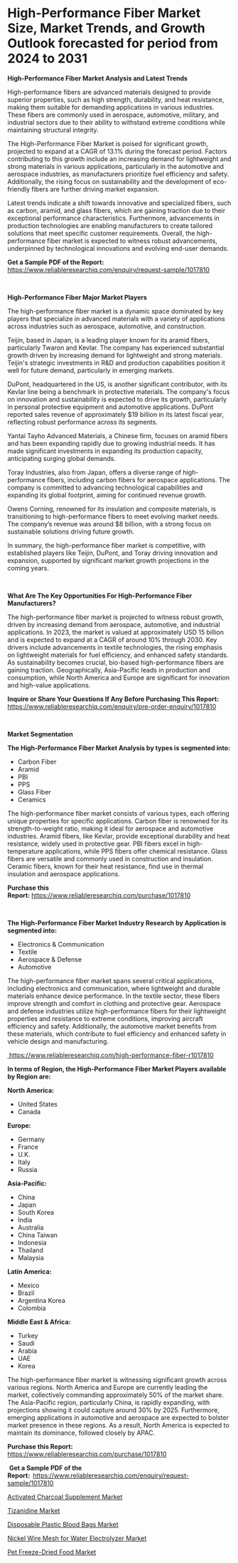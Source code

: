 <p><h1>High-Performance Fiber Market Size, Market Trends, and Growth Outlook forecasted for period from 2024 to 2031</h1></p><p><strong>High-Performance Fiber Market Analysis and Latest Trends</strong></p>
<p><p>High-performance fibers are advanced materials designed to provide superior properties, such as high strength, durability, and heat resistance, making them suitable for demanding applications in various industries. These fibers are commonly used in aerospace, automotive, military, and industrial sectors due to their ability to withstand extreme conditions while maintaining structural integrity.</p><p>The High-Performance Fiber Market is poised for significant growth, projected to expand at a CAGR of 13.1% during the forecast period. Factors contributing to this growth include an increasing demand for lightweight and strong materials in various applications, particularly in the automotive and aerospace industries, as manufacturers prioritize fuel efficiency and safety. Additionally, the rising focus on sustainability and the development of eco-friendly fibers are further driving market expansion.</p><p>Latest trends indicate a shift towards innovative and specialized fibers, such as carbon, aramid, and glass fibers, which are gaining traction due to their exceptional performance characteristics. Furthermore, advancements in production technologies are enabling manufacturers to create tailored solutions that meet specific customer requirements. Overall, the high-performance fiber market is expected to witness robust advancements, underpinned by technological innovations and evolving end-user demands.</p></p>
<p><strong>Get a Sample PDF of the Report:&nbsp;</strong> <a href="https://www.reliableresearchiq.com/enquiry/request-sample/1017810?utm_campaign=1581&utm_medium=2&utm_source=Github&utm_content=ia&utm_term=04122024&utm_id=high-performance-fiber">https://www.reliableresearchiq.com/enquiry/request-sample/1017810</a></p>
<p>&nbsp;</p>
<p><strong>High-Performance Fiber Major Market Players</strong></p>
<p><p>The high-performance fiber market is a dynamic space dominated by key players that specialize in advanced materials with a variety of applications across industries such as aerospace, automotive, and construction. </p><p>Teijin, based in Japan, is a leading player known for its aramid fibers, particularly Twaron and Kevlar. The company has experienced substantial growth driven by increasing demand for lightweight and strong materials. Teijin's strategic investments in R&D and production capabilities position it well for future demand, particularly in emerging markets.</p><p>DuPont, headquartered in the US, is another significant contributor, with its Kevlar line being a benchmark in protective materials. The company's focus on innovation and sustainability is expected to drive its growth, particularly in personal protective equipment and automotive applications. DuPont reported sales revenue of approximately $19 billion in its latest fiscal year, reflecting robust performance across its segments.</p><p>Yantai Tayho Advanced Materials, a Chinese firm, focuses on aramid fibers and has been expanding rapidly due to growing industrial needs. It has made significant investments in expanding its production capacity, anticipating surging global demands.</p><p>Toray Industries, also from Japan, offers a diverse range of high-performance fibers, including carbon fibers for aerospace applications. The company is committed to advancing technological capabilities and expanding its global footprint, aiming for continued revenue growth.</p><p>Owens Corning, renowned for its insulation and composite materials, is transitioning to high-performance fibers to meet evolving market needs. The company’s revenue was around $8 billion, with a strong focus on sustainable solutions driving future growth.</p><p>In summary, the high-performance fiber market is competitive, with established players like Teijin, DuPont, and Toray driving innovation and expansion, supported by significant market growth projections in the coming years.</p></p>
<p>&nbsp;</p>
<p><strong>What Are The Key Opportunities For High-Performance Fiber Manufacturers?</strong></p>
<p><p>The high-performance fiber market is projected to witness robust growth, driven by increasing demand from aerospace, automotive, and industrial applications. In 2023, the market is valued at approximately USD 15 billion and is expected to expand at a CAGR of around 10% through 2030. Key drivers include advancements in textile technologies, the rising emphasis on lightweight materials for fuel efficiency, and enhanced safety standards. As sustainability becomes crucial, bio-based high-performance fibers are gaining traction. Geographically, Asia-Pacific leads in production and consumption, while North America and Europe are significant for innovation and high-value applications.</p></p>
<p><strong>Inquire or Share Your Questions If Any Before Purchasing This Report:</strong> <a href="https://www.reliableresearchiq.com/enquiry/pre-order-enquiry/1017810?utm_campaign=1581&utm_medium=2&utm_source=Github&utm_content=ia&utm_term=04122024&utm_id=high-performance-fiber">https://www.reliableresearchiq.com/enquiry/pre-order-enquiry/1017810</a></p>
<p>&nbsp;</p>
<p><strong>Market Segmentation</strong></p>
<p><strong>The High-Performance Fiber Market Analysis by types is segmented into:</strong></p>
<p><ul><li>Carbon Fiber</li><li>Aramid</li><li>PBI</li><li>PPS</li><li>Glass Fiber</li><li>Ceramics</li></ul></p>
<p><p>The high-performance fiber market consists of various types, each offering unique properties for specific applications. Carbon fiber is renowned for its strength-to-weight ratio, making it ideal for aerospace and automotive industries. Aramid fibers, like Kevlar, provide exceptional durability and heat resistance, widely used in protective gear. PBI fibers excel in high-temperature applications, while PPS fibers offer chemical resistance. Glass fibers are versatile and commonly used in construction and insulation. Ceramic fibers, known for their heat resistance, find use in thermal insulation and aerospace applications.</p></p>
<p><strong>Purchase this Report:&nbsp;</strong><a href="https://www.reliableresearchiq.com/purchase/1017810?utm_campaign=1581&utm_medium=2&utm_source=Github&utm_content=ia&utm_term=04122024&utm_id=high-performance-fiber">https://www.reliableresearchiq.com/purchase/1017810</a></p>
<p>&nbsp;</p>
<p><strong>The High-Performance Fiber Market Industry Research by Application is segmented into:</strong></p>
<p><ul><li>Electronics & Communication</li><li>Textile</li><li>Aerospace & Defense</li><li>Automotive</li></ul></p>
<p><p>The high-performance fiber market spans several critical applications, including electronics and communication, where lightweight and durable materials enhance device performance. In the textile sector, these fibers improve strength and comfort in clothing and protective gear. Aerospace and defense industries utilize high-performance fibers for their lightweight properties and resistance to extreme conditions, improving aircraft efficiency and safety. Additionally, the automotive market benefits from these materials, which contribute to fuel efficiency and enhanced safety in vehicle design and manufacturing.</p></p>
<p><a href="https://www.reliableresearchiq.com/high-performance-fiber-r1017810?utm_campaign=1581&utm_medium=2&utm_source=Github&utm_content=ia&utm_term=04122024&utm_id=high-performance-fiber">&nbsp;https://www.reliableresearchiq.com/high-performance-fiber-r1017810</a></p>
<p><strong>In terms of Region, the High-Performance Fiber Market Players available by Region are:</strong></p>
<p>
    <p> <strong> North America: </strong>
        <ul>
            <li>United States</li>
            <li>Canada</li>
        </ul>
        </p> 
    <p> <strong> Europe: </strong>
        <ul>
            <li>Germany</li>
            <li>France</li>
            <li>U.K.</li>
            <li>Italy</li>
            <li>Russia</li>
        </ul>
        </p> 
    <p> <strong> Asia-Pacific: </strong>
        <ul>
            <li>China</li>
            <li>Japan</li>
            <li>South Korea</li>
            <li>India</li>
            <li>Australia</li>
            <li>China Taiwan</li>
            <li>Indonesia</li>
            <li>Thailand</li>
            <li>Malaysia</li>
        </ul>
        </p> 
    <p> <strong> Latin America: </strong>
        <ul>
            <li>Mexico</li>
            <li>Brazil</li>
            <li>Argentina Korea</li>
            <li>Colombia</li>
        </ul>
        </p> 
    <p> <strong> Middle East & Africa: </strong>
        <ul>
            <li>Turkey</li>
            <li>Saudi</li>
            <li>Arabia</li>
            <li>UAE</li>
            <li>Korea</li>
        </ul>
    </p>
    </p>
<p><p>The high-performance fiber market is witnessing significant growth across various regions. North America and Europe are currently leading the market, collectively commanding approximately 50% of the market share. The Asia-Pacific region, particularly China, is rapidly expanding, with projections showing it could capture around 30% by 2025. Furthermore, emerging applications in automotive and aerospace are expected to bolster market presence in these regions. As a result, North America is expected to maintain its dominance, followed closely by APAC.</p></p>
<p><strong>Purchase this Report: </strong><a href="https://www.reliableresearchiq.com/purchase/1017810?utm_campaign=1581&utm_medium=2&utm_source=Github&utm_content=ia&utm_term=04122024&utm_id=high-performance-fiber">https://www.reliableresearchiq.com/purchase/1017810</a></p>
<p>&nbsp;<strong>Get a Sample PDF of the Report:&nbsp;&nbsp;</strong><a href="https://www.reliableresearchiq.com/enquiry/request-sample/1017810?utm_campaign=1581&utm_medium=2&utm_source=Github&utm_content=ia&utm_term=04122024&utm_id=high-performance-fiber">https://www.reliableresearchiq.com/enquiry/request-sample/1017810</a></p>
<p><strong></strong></p>
<p><p><a href="https://www.linkedin.com/pulse/activated-charcoal-supplement-market-size-average-cagr-dzbpe?utm_campaign=1581&utm_medium=2&utm_source=Github&utm_content=ia&utm_term=04122024&utm_id=high-performance-fiber">Activated Charcoal Supplement Market</a></p><p><a href="https://www.linkedin.com/pulse/tizanidine-market-ecosystem-competitive-landscape-strategic-wdcbe?utm_campaign=1581&utm_medium=2&utm_source=Github&utm_content=ia&utm_term=04122024&utm_id=high-performance-fiber">Tizanidine Market</a></p><p><a href="https://github.com/willjis/Market-Research-Report-List-1/blob/main/disposable-plastic-blood-bags-market.md?utm_campaign=1581&utm_medium=2&utm_source=Github&utm_content=ia&utm_term=04122024&utm_id=high-performance-fiber">Disposable Plastic Blood Bags Market</a></p><p><a href="https://issuu.com/reportprime-2/docs/nickel-wire-mesh-for-water-electrolyzer-market-siz?utm_campaign=1581&utm_medium=2&utm_source=Github&utm_content=ia&utm_term=04122024&utm_id=high-performance-fiber">Nickel Wire Mesh for Water Electrolyzer Market</a></p><p><a href="https://issuu.com/reportprime-2/docs/pet-freeze-dried-food-market-size-2030.pptx?utm_campaign=1581&utm_medium=2&utm_source=Github&utm_content=ia&utm_term=04122024&utm_id=high-performance-fiber">Pet Freeze-Dried Food Market</a></p></p>